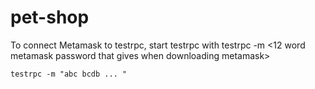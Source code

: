 # pet-shop

To connect Metamask to testrpc, start testrpc with testrpc -m <12 word metamask password that gives when downloading metamask>

``` testrpc -m "abc bcdb ... " ```
